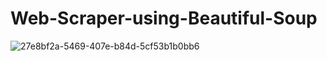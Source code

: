 # Web-Scraper-using-Beautiful-Soup
![27e8bf2a-5469-407e-b84d-5cf53b1b0bb6](https://github.com/gitbykaran/Web-Scraper-using-Beautiful-Soup/assets/147580511/319c9d1a-13c7-4219-85b9-1df1eb5e8bb3)
